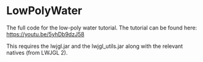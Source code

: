 # LowPolyWater
The full code for the low-poly water tutorial. The tutorial can be found here: https://youtu.be/5yhDb9dzJ58

This requires the lwjgl.jar and the lwjgl_utils.jar along with the relevant natives (from LWJGL 2).
